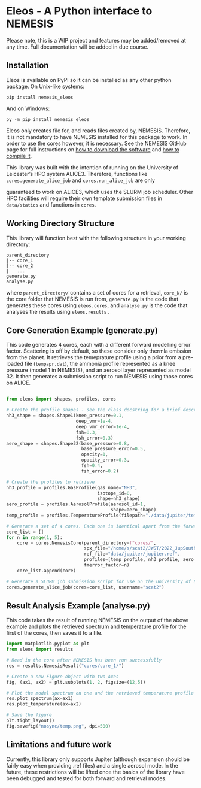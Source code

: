 # Eleos - A Python interface to NEMESIS

Please note, this is a WIP project and features may be added/removed at any time. Full documentation will be added in due course.

## Installation

Eleos is available on PyPI so it can be installed as any other python package. On Unix-like systems:

`pip install nemesis_eleos`

And on Windows:

`py -m pip install nemesis_eleos`


Eleos only creates file for, and reads files created by, NEMESIS. Therefore, it is not mandatory to have NEMESIS installed for this package to work. In order to use the cores however, it is necessary. See the NEMESIS GitHub page for full instructions on [how to download the software](https://github.com/nemesiscode/radtrancode/blob/master/README.md) and [how to compile it](https://github.com/nemesiscode/radtrancode/blob/master/AACOMPILE.txt).


This library was built with the intention of running on the University of Leicester’s HPC system ALICE3. Therefore, functions like `cores.generate_alice_job` and `cores.run_alice_job` are only

guaranteed to work on ALICE3, which uses the SLURM job scheduler. Other HPC facilities will require their own template submission files in `data/statics` and functions in `cores`.

## Working Directory Structure

This library will function best with the following structure in your working directory:

```
parent_directory
|-- core_1
|-- core_2
|   ...
generate.py
analyse.py
```

where `parent_directory/` contains a set of cores for a retrieval, `core_N/` is the core folder that NEMESIS is run from, `generate.py` is the code that generates these cores using `eleos.cores`, and `analyse.py` is the code that analyses the results using `eleos.results` .

## Core Generation Example (generate.py)

This code generates 4 cores, each with a different forward modelling error factor. Scattering is off by default, so these consider only thermla emission from the planet. It retrieves the temeprature profile using a prior from a pre-loaded file (`tempapr.dat`), the ammonia profile represented as a knee pressure (model 1 in NEMESIS), and an aerosol layer represented as model 32. It then generates a submission script to run NEMESIS using those cores on ALICE. 

```python

from eleos import shapes, profiles, cores

# Create the profile shapes - see the class docstring for a brief description or NEMESIS manual for a full description of each one
nh3_shape = shapes.Shape1(knee_pressure=0.1, 
                          deep_vmr=1e-4, 
                          deep_vmr_error=1e-4, 
                          fsh=0.3, 
                          fsh_error=0.3)
aero_shape = shapes.Shape32(base_pressure=0.8, 
                            base_pressure_error=0.5, 
                            opacity=1, 
                            opacity_error=0.3,
                            fsh=0.4,
                            fsh_error=0.2)

# Create the profiles to retrieve
nh3_profile = profiles.GasProfile(gas_name="NH3", 
                                  isotope_id=0, 
                                  shape=nh3_shape)
aero_profile = profiles.AerosolProfile(aerosol_id=1, 
                                       shape=aero_shape)
temp_profile = profiles.TemperatureProfile(filepath="./data/jupiter/tempapr.dat")

# Generate a set of 4 cores. Each one is identical apart from the forward modelling error is multiplied by a factor of n
core_list = []
for n in range(1, 5):
    core = cores.NemesisCore(parent_directory=f"cores/",
                             spx_file="/home/s/scat2/JWST/2022_JupSouthPole/zonal_spectra/sparse_55.0degS.spx",
                             ref_file="data/jupiter/jupiter.ref",
                             profiles=[temp_profile, nh3_profile, aero_profile],
                             fmerror_factor=n)
    core_list.append(core)

# Generate a SLURM job submission script for use on the University of Leicester ALICE3 HPC cluster
cores.generate_alice_job(cores=core_list, username="scat2")
```

## Result Analysis Example (analyse.py)

This code takes the result of running NEMESIS on the output of the above example and plots the retrieved spectrum and temperature profile for the first of the cores, then saves it to a file.

```python
import matplotlib.pyplot as plt
from eleos import results

# Read in the core after NEMESIS has been run successfully
res = results.NemesisResult("cores/core_1/")

# Create a new Figure object with two Axes
fig, (ax1, ax2) = plt.subplots(1, 2, figsize=(12,5))

# Plot the model spectrum on one and the retrieved temperature profile oin the other
res.plot_spectrum(ax=ax1)
res.plot_temperature(ax=ax2)

# Save the figure
plt.tight_layout()
fig.savefig("nosync/temp.png", dpi=500)
```

## Limitations and future work

Currently, this library only supports Jupiter (although expansion should be fairly easy when providing .ref files) and a single aerosol mode. In the future, these restrictions will be lifted once the basics of the library have been debugged and tested for both forward and retrieval modes.